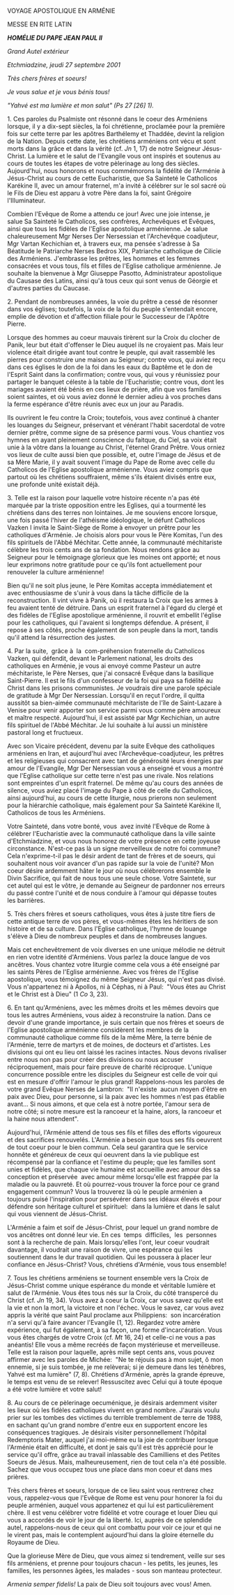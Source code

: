 VOYAGE APOSTOLIQUE EN ARMÉNIE

MESSE EN RITE LATIN

***HOMÉLIE DU PAPE JEAN PAUL II***

*Grand Autel extérieur*

*Etchmiadzine, jeudi 27 septembre 2001*

*Très chers frères et soeurs!*

*Je vous salue et je vous bénis tous!*

*"Yahvé est ma lumière et mon salut" (Ps 27 \[26\] 1).*

1. Ces paroles du Psalmiste ont résonné dans le coeur des Arméniens lorsque, il y a dix-sept siècles, la foi chrétienne, proclamée pour la première fois sur cette terre par les apôtres Barthélemy et Thaddée, devint la religion de la Nation. Depuis cette date, les chrétiens arméniens ont vécu et sont morts dans la grâce et dans la vérité (cf. *Jn* 1, 17) de notre Seigneur Jésus-Christ. La lumière et le salut de l'Evangile vous ont inspirés et soutenus au cours de toutes les étapes de votre pèlerinage au long des siècles. Aujourd'hui, nous honorons et nous commémorons la fidélité de l'Arménie à Jésus-Christ au cours de cette Eucharistie, que Sa Sainteté le Catholicos Karékine II, avec un amour fraternel, m'a invité à célébrer sur le sol sacré où le Fils de Dieu est apparu à votre Père dans la foi, saint Grégoire l'Illuminateur.

Combien l'Evêque de Rome a attendu ce jour! Avec une joie intense, je salue Sa Sainteté le Catholicos, ses confrères, Archevêques et Evêques, ainsi que tous les fidèles de l'Eglise apostolique arménienne. Je salue chaleureusement Mgr Nerses Der Nersessian et l'Archevêque coadjuteur, Mgr Vartan Kechichian et, à travers eux, ma pensée s'adresse à Sa Béatitude le Patriarche Nerses Bedros XIX, Patriarche catholique de Cilicie des Arméniens. J'embrasse les prêtres, les hommes et les femmes consacrées et vous tous, fils et filles de l'Eglise catholique arménienne. Je souhaite la bienvenue à Mgr Giuseppe Pasotto, Administrateur apostolique du Causase des Latins, ainsi qu'à tous ceux qui sont venus de Géorgie et d'autres parties du Caucase.

2. Pendant de nombreuses années, la voie du prêtre a cessé de résonner dans vos églises; toutefois, la voix de la foi du peuple s'entendait encore, emplie de dévotion et d'affection filiale pour le Successeur de l'Apôtre Pierre.

Lorsque des hommes au coeur mauvais tirèrent sur la Croix du clocher de Panik, leur but était d'offenser le Dieu auquel ils ne croyaient pas. Mais leur violence était dirigée avant tout contre le peuple, qui avait rassemblé les pierres pour construire une maison au Seigneur; contre vous, qui aviez reçu dans ces églises le don de la foi dans les eaux du Baptême et le don de l'Esprit Saint dans la confirmation; contre vous, qui vous y réunissiez pour partager le banquet céleste à la table de l'Eucharistie; contre vous, dont les mariages avaient été bénis en ces lieux de prière, afin que vos familles soient saintes, et où vous aviez donné le dernier adieu à vos proches dans la ferme espérance d'être réunis avec eux un jour au Paradis.

Ils ouvrirent le feu contre la Croix; toutefois, vous avez continué à chanter les louanges du Seigneur, préservant et vénérant l'habit sacerdotal de votre dernier prêtre, comme signe de sa présence parmi vous. Vous chantiez vos hymnes en ayant pleinement conscience du faitque, du Ciel, sa voix était unie à la vôtre dans la louange au Christ, l'éternel Grand Prêtre. Vous orniez vos lieux de culte aussi bien que possible, et, outre l'image de Jésus et de sa Mère Marie, il y avait souvent l'image du Pape de Rome avec celle du Catholicos de l'Eglise apostolique arménienne. Vous aviez compris que partout où les chrétiens souffraient, même s'ils étaient divisés entre eux, une profonde unité existait déjà.

3. Telle est la raison pour laquelle votre histoire récente n'a pas été marquée par la triste opposition entre les Eglises, qui a tourmenté les chrétiens dans des terres non lointaines. Je me souviens encore lorsque, une fois passé l'hiver de l'athéisme idéologique, le défunt Catholicos Vazken I invita le Saint-Siège de Rome à envoyer un prêtre pour les catholiques d'Arménie. Je choisis alors pour vous le Père Komitas, l'un des fils spirituels de l'Abbé Méchitar. Cette année, la communauté méchitariste célèbre les trois cents ans de sa fondation. Nous rendons grâce au Seigneur pour le témoignage glorieux que les moines ont apporté; et nous leur exprimons notre gratitude pour ce qu'ils font actuellement pour renouveler la culture arménienne!

Bien qu'il ne soit plus jeune, le Père Komitas accepta immédiatement et avec enthousiasme de s'unir à vous dans la tâche difficile de la reconstruction. Il vint vivre à Panik, où il restaura la Croix que les armes à feu avaient tenté de détruire. Dans un esprit fraternel à l'égard du clergé et des fidèles de l'Eglise apostolique arménienne, il rouvrit et embellit l'église pour les catholiques, qui l'avaient si longtemps défendue. A présent, il repose à ses côtés, proche également de son peuple dans la mort, tandis qu'il attend la résurrection des justes.

4. Par la suite,  grâce à  la  com-préhension fraternelle du Catholicos Vazken, qui défendit, devant le Parlement national, les droits des catholiques en Arménie, je vous ai envoyé comme Pasteur un autre méchitariste, le Père Nerses, que j'ai consacré Evêque dans la basilique Saint-Pierre. Il est le fils d'un confesseur de la foi qui paya sa fidélité au Christ dans les prisons communistes. Je voudrais dire une parole spéciale de gratitude à Mgr Der Nersessian. Lorsqu'il en reçut l'ordre, il quitta aussitôt sa bien-aimée communauté méchitariste de l'île de Saint-Lazare à Venise pour venir apporter son service parmi vous comme père amoureux et maître respecté. Aujourd'hui, il est assisté par Mgr Kechichian, un autre fils spirituel de l'Abbé Méchitar. Je lui souhaite à lui aussi un ministère pastoral long et fructueux.

Avec son Vicaire précédent, devenu par la suite Evêque des catholiques arméniens en Iran, et aujourd'hui avec l'Archevêque-coadjuteur, les prêtres et les religieuses qui consacrent avec tant de générosité leurs énergies par amour de l'Evangile, Mgr Der Nersessian vous a enseigné et vous a montré que l'Eglise catholique sur cette terre n'est pas une rivale. Nos relations sont empreintes d'un esprit fraternel. De même qu'au cours des années de silence, vous aviez placé l'image du Pape à côté de celle du Catholicos, ainsi aujourd'hui, au cours de cette liturgie, nous prierons non seulement pour la hiérarchie catholique, mais également pour Sa Sainteté Karékine II, Catholicos de tous les Arméniens.

Votre Sainteté, dans votre bonté, vous  avez invité l'Evêque de Rome à célébrer l'Eucharistie avec la communauté catholique dans la ville sainte d'Etchmiadzine, et vous nous honorez de votre présence en cette joyeuse circonstance. N'est-ce pas là un signe merveilleux de notre foi commune? Cela n'exprime-t-il pas le désir ardent de tant de frères et de soeurs, qui souhaitent nous voir avancer d'un pas rapide sur la voie de l'unité? Mon coeur désire ardemment hâter le jour où nous célébrerons ensemble le Divin Sacrifice, qui fait de nous tous une seule chose. Votre Sainteté, sur cet autel qui est le vôtre, je demande au Seigneur de pardonner nos erreurs du passé contre l'unité et de nous conduire à l'amour qui dépasse toutes les barrières.

5. Très chers frères et soeurs catholiques, vous êtes à juste titre fiers de cette antique terre de vos pères, et vous-mêmes êtes les héritiers de son histoire et de sa culture. Dans l'Eglise catholique, l'hymne de louange s'élève à Dieu de nombreux peuples et dans de nombreuses langues.

Mais cet enchevêtrement de voix diverses en une unique mélodie ne détruit en rien votre identité d'Arméniens. Vous parlez la douce langue de vos ancêtres. Vous chantez votre liturgie comme cela vous a été enseigné par les saints Pères de l'Eglise arménienne. Avec vos frères de l'Eglise apostolique, vous témoignez du même Seigneur Jésus, qui n'est pas divisé. Vous n'appartenez ni à Apollos, ni à Céphas, ni à Paul:  "Vous êtes au Christ et le Christ est à Dieu" (1 *Co* 3, 23).

6. En tant qu'Arméniens, avec les mêmes droits et les mêmes devoirs que tous les autres Arméniens, vous aidez à reconstruire la nation. Dans ce devoir d'une grande importance, je suis certain que nos frères et soeurs de l'Eglise apostolique arménienne considèrent les membres de la communauté catholique comme fils de la même Mère, la terre bénie de l'Arménie, terre de martyrs et de moines, de docteurs et d'artistes. Les divisions qui ont eu lieu ont laissé les racines intactes. Nous devons rivaliser entre nous non pas pour créer des divisions ou nous accuser réciproquement, mais pour faire preuve de charité réciproque. L'unique concurrence possible entre les disciples du Seigneur est celle de voir qui est en mesure d'offrir l'amour le plus grand! Rappelons-nous les paroles de votre grand Evêque Nerses de Lambron:  "Il n'existe  aucun moyen d'être en paix avec Dieu, pour personne, si la paix avec les hommes n'est pas établie avant... Si nous aimons, et que cela est à notre portée, l'amour sera de notre côté; si notre mesure est la rancoeur et la haine, alors, la rancoeur et la haine nous attendent".

Aujourd'hui, l'Arménie attend de tous ses fils et filles des efforts vigoureux et des sacrifices renouvelés. L'Arménie a besoin que tous ses fils oeuvrent de tout coeur pour le bien commun. Cela seul garantira que le service honnête et généreux de ceux qui oeuvrent dans la vie publique est récompensé par la confiance et l'estime du peuple; que les familles sont unies et fidèles, que chaque vie humaine est accueillie avec amour dès sa conception et préservée  avec amour même lorsqu'elle est frappée par la maladie ou la pauvreté. Et où pourrez-vous trouver la force pour ce grand engagement commun? Vous la trouverez là où le peuple arménien a toujours puisé l'inspiration pour persévérer dans ses idéaux élevés et pour défendre son héritage culturel et spirituel:  dans la lumière et dans le salut qui vous viennent de Jésus-Christ.

L'Arménie a faim et soif de Jésus-Christ, pour lequel un grand nombre de vos ancêtres ont donné leur vie. En ces  temps  difficiles,  les  personnes sont à la recherche de pain. Mais lorsqu'elles l'ont, leur coeur voudrait davantage, il voudrait une raison de vivre, une espérance qui les soutiennent dans le dur travail quotidien. Qui les poussera à placer leur confiance en Jésus-Christ? Vous, chrétiens d'Arménie, vous tous ensemble!

7. Tous les chrétiens arméniens se tournent ensemble vers la Croix de Jésus-Christ comme unique espérance du monde et véritable lumière et salut de l'Arménie. Vous êtes tous nés sur la Croix, du côté transpercé du Christ (cf. *Jn* 19, 34). Vous avez à coeur la Croix, car vous savez qu'elle est la vie et non la mort, la victoire et non l'échec. Vous le savez, car vous avez appris la vérité que saint Paul proclame aux Philippiens:  son incarcération n'a servi qu'à faire avancer l'Evangile (1, 12). Regardez votre amère expérience, qui fut également, à sa façon, une forme d'incarcération. Vous vous êtes chargés de votre Croix (cf. *Mt* 16, 24) et celle-ci ne vous a pas anéantis! Elle vous a même recréés de façon mystérieuse et merveilleuse. Telle est la raison pour laquelle, après mille sept cents ans, vous pouvez affirmer avec les paroles de Michée:  "Ne te réjouis pas à mon sujet, ô mon ennemie, si je suis tombée, je me relèverai; si je demeure dans les ténèbres, Yahvé est ma lumière" (7, 8). Chrétiens d'Arménie, après la grande épreuve, le temps est venu de se relever! Ressuscitez avec Celui qui à toute époque a été votre lumière et votre salut!

8. Au cours de ce pèlerinage oecuménique, je désirais ardemment visiter les lieux où les fidèles catholiques vivent en grand nombre. J'aurais voulu prier sur les tombes des victimes du terrible tremblement de terre de 1988, en sachant qu'un grand nombre d'entre eux en supportent encore les conséquences tragiques. Je désirais visiter personnellement l'hôpital Redemptoris Mater, auquel j'ai moi-même eu la joie de contribuer lorsque l'Arménie était en difficulté, et dont je sais qu'il est très apprécié pour le service qu'il offre, grâce au travail inlassable des Camilliens et des Petites Soeurs de Jésus. Mais, malheureusement, rien de tout cela n'a été possible. Sachez que vous occupez tous une place dans mon coeur et dans mes prières.

Très chers frères et soeurs, lorsque de ce lieu saint vous rentrerez chez vous, rappelez-vous que l'Evêque de Rome est venu pour honorer la foi du peuple arménien, auquel vous appartenez et qui lui est particulièrement chère. Il est venu célébrer votre fidélité et votre courage et louer Dieu qui vous a accordés de voir le jour de la liberté. Ici, auprès de ce splendide autel, rappelons-nous de ceux qui ont combattu pour voir ce jour et qui ne le virent pas, mais le contemplent aujourd'hui dans la gloire éternelle du Royaume de Dieu.

Que la glorieuse Mère de Dieu, que vous aimez si tendrement, veille sur ses fils arméniens, et prenne pour toujours chacun - les petits, les jeunes, les familles, les personnes âgées, les malades - sous son manteau protecteur.

*Armenia semper fidelis!* La paix de Dieu soit toujours avec vous! Amen.